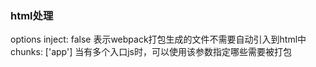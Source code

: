 ### html处理

options
inject: false 表示webpack打包生成的文件不需要自动引入到html中
chunks: ['app'] 当有多个入口js时，可以使用该参数指定哪些需要被打包
